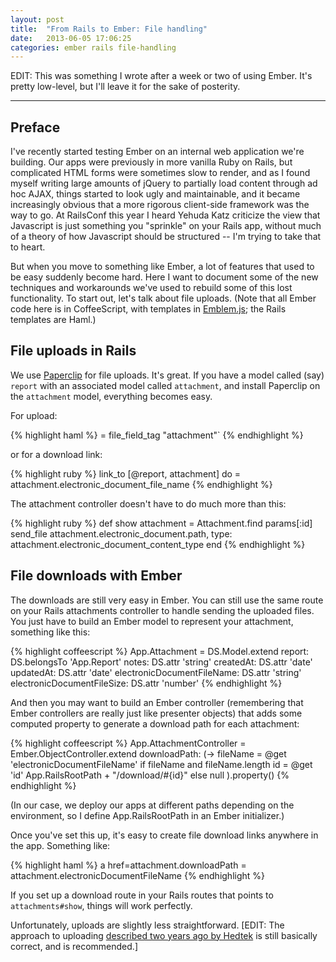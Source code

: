 ```yaml
---
layout: post
title:  "From Rails to Ember: File handling"
date:   2013-06-05 17:06:25
categories: ember rails file-handling
---
```


EDIT: This was something I wrote after a week or two of using Ember. It's pretty low-level, but I'll leave it for the sake of posterity.

***

## Preface

I've recently started testing Ember on an internal web application we're building. Our apps were previously in more vanilla Ruby on Rails, but complicated HTML forms were sometimes slow to render, and as I found myself writing large amounts of jQuery to partially load content through ad hoc AJAX, things started to look ugly and maintainable, and it became increasingly obvious that a more rigorous client-side framework was the way to go. At RailsConf this year I heard Yehuda Katz criticize the view that Javascript is just something you "sprinkle" on your Rails app, without much of a theory of how Javascript should be structured -- I'm trying to take that to heart.

But when you move to something like Ember, a lot of features that used to be easy suddenly become hard. Here I want to document some of the new techniques and workarounds we've used to rebuild some of this lost functionality. To start out, let's talk about file uploads. (Note that all Ember code here is in CoffeeScript, with templates in [Emblem.js](http://emblemjs.com/); the Rails templates are Haml.)

## File uploads in Rails

We use <a href="http://rubygems.org/gems/paperclip">Paperclip</a> for file uploads. It's great. If you have a model called (say) `report` with an associated model called `attachment`, and install Paperclip on the `attachment` model, everything becomes easy.

For upload:

{% highlight haml %}
= file_field_tag "attachment"`
{% endhighlight %}

or for a download link:

{% highlight ruby %}
link_to [@report, attachment] do
  = attachment.electronic_document_file_name
{% endhighlight %}

The attachment controller doesn't have to do much more than this:

{% highlight ruby %}
def show
  attachment = Attachment.find params[:id]
  send_file attachment.electronic_document.path,
            type: attachment.electronic_document_content_type
end
{% endhighlight %}

## File downloads with Ember

The downloads are still very easy in Ember. You can still use the same route on your Rails attachments controller to handle sending the uploaded files. You just have to build an Ember model to represent your attachment, something like this:

{% highlight coffeescript %}
App.Attachment = DS.Model.extend
  report: DS.belongsTo 'App.Report'
  notes: DS.attr 'string'
  createdAt: DS.attr 'date'
  updatedAt: DS.attr 'date'
  electronicDocumentFileName: DS.attr 'string'
  electronicDocumentFileSize: DS.attr 'number'
{% endhighlight %}

And then you may want to build an Ember controller (remembering that Ember controllers are really just like presenter objects) that adds some computed property to generate a download path for each attachment:

{% highlight coffeescript %}
App.AttachmentController = Ember.ObjectController.extend
  downloadPath: (->
    fileName = @get 'electronicDocumentFileName'
    if fileName and fileName.length
      id = @get 'id'
      App.RailsRootPath + "/download/#{id}"
    else
      null
  ).property()
{% endhighlight %}

(In our case, we deploy our apps at different paths depending on the environment, so I define App.RailsRootPath in an Ember initializer.)

Once you've set this up, it's easy to create file download links anywhere in the app. Something like:

{% highlight haml %}
a href=attachment.downloadPath
  = attachment.electronicDocumentFileName
{% endhighlight %}

If you set up a download route in your Rails routes that points to `attachments#show`, things will work perfectly.

Unfortunately, uploads are slightly less straightforward. [EDIT: The approach to uploading [described two years ago by Hedtek](http://devblog.hedtek.com/2012/04/brief-foray-into-html5-file-apis.html) is still basically correct, and is recommended.]